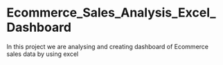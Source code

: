 # Ecommerce_Sales_Analysis_Excel_Dashboard
In this project we are analysing and creating dashboard of Ecommerce sales data by using excel
